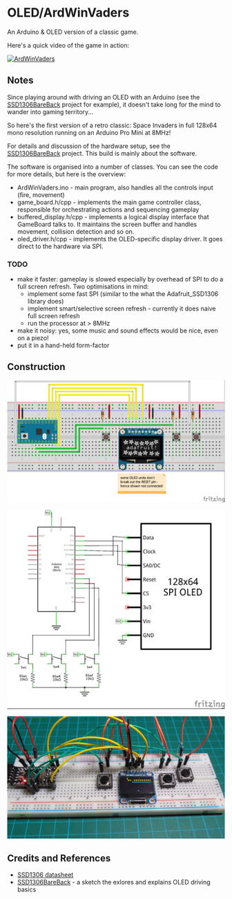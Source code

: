# OLED/ArdWinVaders

An Arduino & OLED version of a classic game.

Here's a quick video of the game in action:

[![ArdWinVaders](http://img.youtube.com/vi/m0XgdGztr8s/0.jpg)](http://www.youtube.com/watch?v=m0XgdGztr8s)

## Notes

Since playing around with driving an OLED with an Arduino (see the [SSD1306BareBack](../SSD1306BareBack) project for example),
it doesn't take long for the mind to wander into gaming territory...

So here's the first version of a retro classic: Space Invaders in full 128x64 mono resolution running on an Arduino Pro Mini at 8MHz!

For details and discussion of the hardware setup, see the [SSD1306BareBack](../SSD1306BareBack) project.
This build is mainly about the software.

The software is organised into a number of classes. You can see the code for more details, but here is the overview:
* ArdWinVaders.ino - main program, also handles all the controls input (fire, movement)
* game_board.h/cpp - implements the main game controller class, responsible for orchestrating actions and sequencing gameplay
* buffered_display.h/cpp - implements a logical display interface that GameBoard talks to. It maintains the screen buffer and handles movement, collision detection and so on.
* oled_driver.h/cpp - implements the OLED-specific display driver. It goes direct to the hardware via SPI.


### TODO

* make it faster: gameplay is slowed especially by overhead of SPI to do a full screen refresh. Two optimisations in mind:
  - implement some fast SPI (similar to the what the Adafruit_SSD1306 library does)
  - implement smart/selective screen refresh - currently it does naive full screen refresh
  - run the processor at > 8MHz
* make it noisy: yes, some music and sound effects would be nice, even on a piezo!
* put it in a hand-held form-factor


## Construction

![The Breadboard](./assets/ArdWinVaders_bb.jpg?raw=true)

![The Schematic](./assets/ArdWinVaders_schematic.jpg?raw=true)

![The Build](./assets/ArdWinVaders_build.jpg?raw=true)

## Credits and References
* [SSD1306 datasheet](https://www.adafruit.com/datasheets/SSD1306.pdf)
* [SSD1306BareBack](../SSD1306BareBack) - a sketch the exlores and explains OLED driving basics
